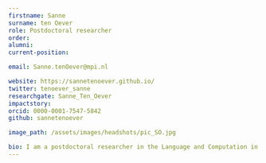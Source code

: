 ```yaml
---
firstname: Sanne
surname: ten Oever
role: Postdoctoral researcher
order:
alumni:
current-position:

email: Sanne.tenOever@mpi.nl

website: https://sannetenoever.github.io/
twitter: tenoever_sanne
researchgate: Sanne_Ten_Oever
impactstory:
orcid: 0000-0001-7547-5842
github: sannetenoever

image_path: /assets/images/headshots/pic_SO.jpg

bio: I am a postdoctoral researcher in the Language and Computation in Neural Systems group. I am interested in how temporal information is used in speech and language processing and how this information can be represented in the brain. I have a Master Degree in Cognitive Neuroscience from Maastricht University. During my PhD (2012-2016) I have studied how rhythm and temporal information is used to optimize perception. I used primarily EEG, but also MEG and ECoG. I found that on the one hand we use temporal structure to optimally predict when something is going to happen. The brain pro-actively uses this temporal structure to adapt processing. However, temporal information also provides information about the exact content of information, that is temporal information does not only provide cues for when, but also for what. During my first postdoctoral position (2016-2019) I have dived deeper into fundamental principles of storing information that might have a temporal context. How can the brain track continuously incoming information but use the same temporal dimension to code information? Currently, my research focusses on the integration of temporal information in the context of language. Speaking requires the continuous integration of information as a speech stream evolves. However, temporal cues in speech provide in parallel a rich source of content information. How does the brain exploit this temporal structure to optimally process this type of signal?
---
```

